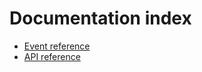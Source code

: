 # Documentation index

- [Event reference](./docs/events.md)
- [API reference](./docs/api/readme.md)
